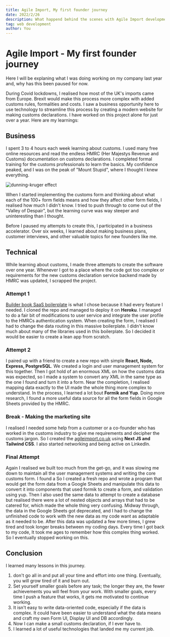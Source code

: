```yaml
---
title: Agile Import, My first founder journey
date: 2022/2/26
description: What happend behind the scenes with Agile Import development.
tag: web development
author: You
---
```


# Agile Import - My first founder journey

Here I will be explaning what I was doing working on my company last year and, why has this been paused for now.

During Covid lockdowns, I realised how most of the UK's imports came from Europe. Brexit would make this process more complex with added customs rules, formalities and costs. I saw a business opportunity here to use technology to streamline this process by creating a modern website for making customs declarations. I have worked on this project alone for just over a year. Here are my learnings:

## Business

I spent 3 to 4 hours each week learning about customs. I used many free online resources and read the endless HMRC (Her Majestys Revenue and Customs) documentation on customs declarations. I completed formal training for the customs professionals to learn the basics. My confidence peaked, and I was on the peak of "Mount Stupid", where I thought I knew everything.

![dunning-kruger effect](https://onlinepethealth.com/wp-content/uploads/2019/12/Dunning-Kruger.jpg)

When I started implementing the customs form and thinking about what each of the 100+ form fields means and how they affect other form fields, I realised how much I didn't know. I tried to push through to come out of the "Valley of Despair", but the learning curve was way steeper and uninteresting than I thought.

Before I paused my attempts to create this, I participated in a business accelerator. Over six weeks, I learned about making business plans, customer interviews, and other valuable topics for new founders like me.

## Technical

While learning about customs, I made three attempts to create the software over one year. Whenever I got to a place where the code got too complex or requirements for the new customs declaration service backend made by HMRC was updated, I scrapped the project.

### Attempt 1

[Builder book SaaS boilerplate](https://builderbook.org/book) is what I chose because it had every feature I needed. I cloned the repo and managed to deploy it on **Heroku**. I managed to do a fair bit of modifications to user service and integrate the user profile to the HMRCs authentication system. When creating the form, I realised I had to change the data routing in this massive boilerplate. I didn't know much about many of the libraries used in this boilerplate. So I decided it would be easier to create a lean app from scratch.

### Attempt 2

I paired up with a friend to create a new repo with simple **React, Node, Express, PostgreSQL**. We created a login and user management system for this together. Then I got hold of an enormous XML on how the customs data was expected, so I made a system to convert any XML in the same type as the one I found and turn it into a form. Near the completion, I realised mapping data exactly to the UI made the whole thing more complex to understand. In the process, I learned a lot bout **Formik and Yup**. Doing more research, I found a more useful data source for all the form fields in Google Sheets provided by the HMRC.

### Break - Making the marketing site

I realised I needed some help from a customer or a co-founder who has worked in the customs industry to give me requirements and decipher the customs jargon. So I created the [agileimport.co.uk](https://agileimport.co.uk) using **Next JS and Tailwind CSS**. I also started networking and being active on LinkedIn.

### Final Attempt

Again I realised we built too much from the get-go, and it was slowing me down to maintain all the user management systems and writing the core customs form. I found a So I created a fresh repo and wrote a program that would get the form data from a Google Sheets and manipulate this data to convert it into components that used formik to create a form, and validation using yup. Then I also used the same data to attempt to create a database but realised there were a lot of nested objects and arrays that had to be catered for, which made the whole thing very confusing. Midway through, the data in the Google Sheets got deprecated, and I had to change the unfinished code to work with the new data as my code want as adaptable as it needed to be. After this data was updated a few more times, I grew tired and took longer breaks between my coding days. Every time I got back to my code, It took me ages to remember how this complex thing worked. So I eventually stopped working on this.

## Conclusion

I learned many lessons in this journey.

1. don't go all in and put all your time and effort into one thing. Eventually, you will grow tired of it and burn out.
2. Set yourself smaller goals before any task; the longer they are, the fewer achievements you will feel from your work. With smaller goals, every time I push a feature that works, it gets me motivated to continue working.
3. It isn't easy to write data-oriented code, especially if the data is complex. It could have been easier to understand what the data means and craft my own Form UI, Display UI and DB accordingly.
4. Now I can make a small customs declaration, if I ever have to.
5. I learned a lot of useful technologies that landed me my current job.
